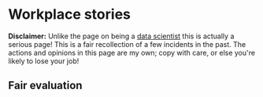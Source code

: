 # Workplace stories

**Disclaimer:** Unlike the page on being a [data scientist](data_scientist.md) this is actually a serious page! This is a fair recollection of a few incidents in the past. The actions and opinions in this page are my own; copy with care, or else you're likely to lose your job!

## Fair evaluation

